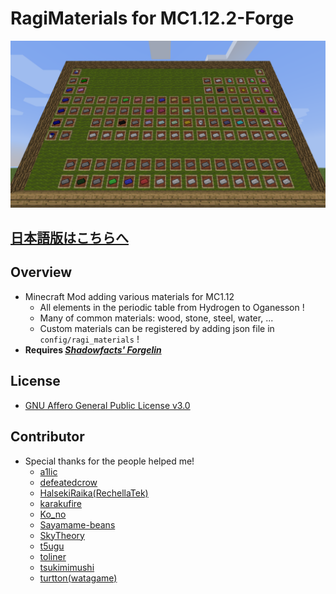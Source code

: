 # RagiMaterials for MC1.12.2-Forge

![Periodic Table](https://github.com/Hiiragi283/RagiMaterials/blob/1.12.2_forge/.github/images/periodic_table.png?raw=true)

## [日本語版はこちらへ](https://github.com/Hiiragi283/RagiMaterials/blob/master/README_jp.md)

## Overview

- Minecraft Mod adding various materials for MC1.12
    - All elements in the periodic table from Hydrogen to Oganesson !
    - Many of common materials: wood, stone, steel, water, ...
    - Custom materials can be registered by adding json file in `config/ragi_materials` !
- **Requires _[Shadowfacts' Forgelin](https://www.curseforge.com/minecraft/mc-mods/shadowfacts-forgelin)_**

## License

- [GNU Affero General Public License v3.0](https://github.com/Hiiragi283/RagiMaterials/blob/master/LICENSE)

## Contributor

- Special thanks for the people helped me!
    - [a1lic](https://github.com/a1lic)
    - [defeatedcrow](https://github.com/defeatedcrow)
    - [HalsekiRaika(RechellaTek)](https://github.com/HalsekiRaika)
    - [karakufire](https://github.com/karakufire)
    - [Ko_no](https://github.com/MrKono)
    - [Sayamame-beans](https://github.com/Sayamame-beans)
    - [SkyTheory](https://github.com/SkyTheory)
    - [t5ugu](https://github.com/t5ugu)
    - [toliner](https://github.com/toliner)
    - [tsukimimushi](https://twitter.com/Tsukimimushi)
    - [turtton(watagame)](https://github.com/turtton)